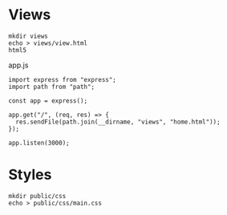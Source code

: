 # Views
`mkdir views`\
`echo > views/view.html`\
`html5`

app.js
```
import express from "express";
import path from "path";

const app = express();

app.get("/", (req, res) => {
  res.sendFile(path.join(__dirname, "views", "home.html"));
});

app.listen(3000);
```

# Styles
`mkdir public/css`\
`echo > public/css/main.css`
